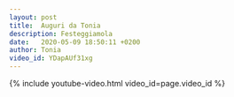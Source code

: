 ```yaml
---
layout: post
title:  Auguri da Tonia
description: Festeggiamola
date:   2020-05-09 18:50:11 +0200
author: Tonia
video_id: YDapAUf31xg
---
```


{% include youtube-video.html video_id=page.video_id %}
